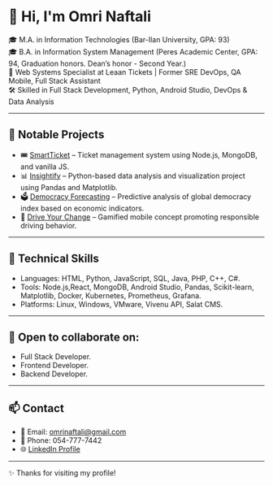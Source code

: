 # 👋 Hi, I'm Omri Naftali

🎓 M.A. in Information Technologies (Bar-Ilan University, GPA: 93) <br>
🎓 B.A. in Information System Management (Peres Academic Center, GPA: 94, Graduation honors. Dean’s honor - Second Year.)  
💼 Web Systems Specialist at Leaan Tickets | Former SRE DevOps, QA Mobile, Full Stack Assistant  
🛠️ Skilled in Full Stack Development, Python, Android Studio, DevOps & Data Analysis

---

## 💼 Notable Projects

- 🎟️ [SmartTicket](https://github.com/omrinaftali/SmartTicket) – Ticket management system using Node.js, MongoDB, and vanilla JS.
- 📊 [Insightify](https://github.com/omrinaftali/Insightify) – Python-based data analysis and visualization project using Pandas and Matplotlib.
- 🗳️ [Democracy Forecasting](https://github.com/omrinaftali/Democracy-Forecast) – Predictive analysis of global democracy index based on economic indicators.
- 📱 [Drive Your Change](https://github.com/omrinaftali/DriveYourChangeApp) – Gamified mobile concept promoting responsible driving behavior.

---

## 🔧 Technical Skills

- Languages: HTML, Python, JavaScript, SQL, Java, PHP, C++, C#.
- Tools: Node.js,React, MongoDB, Android Studio, Pandas, Scikit-learn, Matplotlib, Docker, Kubernetes, Prometheus, Grafana.
- Platforms: Linux, Windows, VMware, Vivenu API, Salat CMS.

---

## 🤝 Open to collaborate on:
- Full Stack Developer.
- Frontend Developer.
- Backend Developer.

---

## 📫 Contact
- 📧 Email: omrinaftali@gmail.com  
- 📱 Phone: 054-777-7442  
- 🌐 [LinkedIn Profile](https://linkedin.com/in/omrinaftali)

---

✨ Thanks for visiting my profile!
